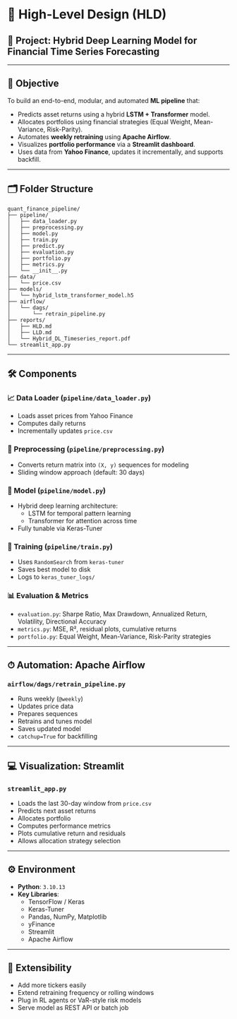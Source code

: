 # 🧩 High-Level Design (HLD)

## 📌 Project: Hybrid Deep Learning Model for Financial Time Series Forecasting

---

## 🎯 Objective

To build an end-to-end, modular, and automated **ML pipeline** that:

- Predicts asset returns using a hybrid **LSTM + Transformer** model.
- Allocates portfolios using financial strategies (Equal Weight, Mean-Variance, Risk-Parity).
- Automates **weekly retraining** using **Apache Airflow**.
- Visualizes **portfolio performance** via a **Streamlit dashboard**.
- Uses data from **Yahoo Finance**, updates it incrementally, and supports backfill.

---

## 🗂️ Folder Structure

```
quant_finance_pipeline/
├── pipeline/
│   ├── data_loader.py
│   ├── preprocessing.py
│   ├── model.py
│   ├── train.py
│   ├── predict.py
│   ├── evaluation.py
│   ├── portfolio.py
│   ├── metrics.py
│   └── __init__.py
├── data/
│   └── price.csv
├── models/
│   └── hybrid_lstm_transformer_model.h5
├── airflow/
│   └── dags/
│       └── retrain_pipeline.py
├── reports/
│   ├── HLD.md
│   ├── LLD.md
│   └── Hybrid_DL_Timeseries_report.pdf
└── streamlit_app.py
```

---

## 🛠️ Components

### 📈 Data Loader (`pipeline/data_loader.py`)
- Loads asset prices from Yahoo Finance
- Computes daily returns
- Incrementally updates `price.csv`

### 🧹 Preprocessing (`pipeline/preprocessing.py`)
- Converts return matrix into `(X, y)` sequences for modeling
- Sliding window approach (default: 30 days)

### 🧠 Model (`pipeline/model.py`)
- Hybrid deep learning architecture:
  - LSTM for temporal pattern learning
  - Transformer for attention across time
- Fully tunable via Keras-Tuner

### 🔁 Training (`pipeline/train.py`)
- Uses `RandomSearch` from `keras-tuner`
- Saves best model to disk
- Logs to `keras_tuner_logs/`

### 📊 Evaluation & Metrics
- `evaluation.py`: Sharpe Ratio, Max Drawdown, Annualized Return, Volatility, Directional Accuracy
- `metrics.py`: MSE, R², residual plots, cumulative returns
- `portfolio.py`: Equal Weight, Mean-Variance, Risk-Parity strategies

---

## ⏱ Automation: Apache Airflow

### `airflow/dags/retrain_pipeline.py`
- Runs weekly (`@weekly`)
- Updates price data
- Prepares sequences
- Retrains and tunes model
- Saves updated model
- `catchup=True` for backfilling

---

## 💻 Visualization: Streamlit

### `streamlit_app.py`
- Loads the last 30-day window from `price.csv`
- Predicts next asset returns
- Allocates portfolio
- Computes performance metrics
- Plots cumulative return and residuals
- Allows allocation strategy selection

---

## ⚙️ Environment

- **Python**: `3.10.13`
- **Key Libraries**:
  - TensorFlow / Keras
  - Keras-Tuner
  - Pandas, NumPy, Matplotlib
  - yFinance
  - Streamlit
  - Apache Airflow

---

## 🔐 Extensibility

- Add more tickers easily
- Extend retraining frequency or rolling windows
- Plug in RL agents or VaR-style risk models
- Serve model as REST API or batch job
